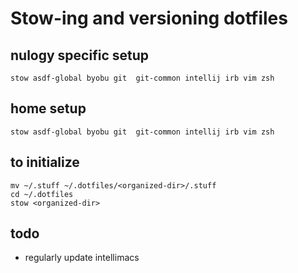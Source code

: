 # Stow-ing and versioning dotfiles

## nulogy specific setup
```shell
stow asdf-global byobu git  git-common intellij irb vim zsh
```

## home setup
```shell
stow asdf-global byobu git  git-common intellij irb vim zsh
```

## to initialize
```shell
mv ~/.stuff ~/.dotfiles/<organized-dir>/.stuff
cd ~/.dotfiles
stow <organized-dir>
```

## todo
- regularly update intellimacs

